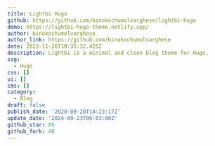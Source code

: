 ```yaml
---
title: Lightbi Hugo
github: https://github.com/binokochumolvarghese/lightbi-hugo
demo: https://lightbi-hugo-theme.netlify.app/
author: binokochumolvarghese
author_link: https://github.com/binokochumolvarghese
date: 2023-11-26T10:35:32.425Z
description: Lightbi is a minimal and clean blog theme for Hugo.
ssg:
  - Hugo
css: []
ui: []
cms: []
category:
  - Blog
draft: false
publish_date: '2020-09-20T14:23:17Z'
update_date: '2024-09-23T06:03:00Z'
github_star: 85
github_fork: 40
---
```


